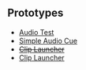 ## Prototypes

+ [Audio Test](./audio-test.html)
+ [Simple Audio Cue](./frame-player.html?file=./simple-audio-cue.json)
+ ~~[Clip Launcher](./frame-player.html?file=./soundboard.json)~~
+ [Clip Launcher](./frame-player.html?file=./webaudio-soundboard.json)
